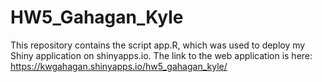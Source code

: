 # HW5_Gahagan_Kyle
This repository contains the script app.R, which was used to deploy my Shiny application on shinyapps.io. The link to the web application is here: https://kwgahagan.shinyapps.io/hw5_gahagan_kyle/
